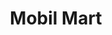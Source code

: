 ---
title: "Mobil Mart"
url: /humacao/mobil-mart-avenida-jose-e-aguiar-aramburu/
shop: Lebensmittel
---